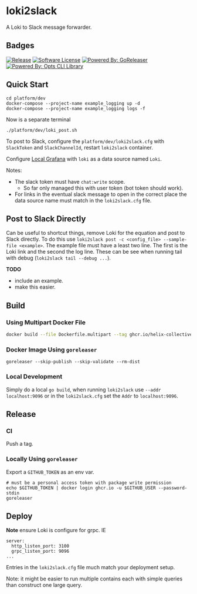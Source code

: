 # loki2slack

A Loki to Slack message forwarder.

## Badges

[![Release](https://img.shields.io/github/release/helix-collective/loki2slack.svg?style=for-the-badge)](https://github.com/helix-collective/loki2slack/releases/latest)
[![Software License](https://img.shields.io/badge/license-MIT-brightgreen.svg?style=for-the-badge)](/LICENSE.md)
[![Powered By: GoReleaser](https://img.shields.io/badge/powered%20by-goreleaser-green.svg?style=for-the-badge)](https://github.com/goreleaser)
[![Powered By: Opts CLI Library](https://img.shields.io/badge/powered%20by-goreleaser-green.svg?style=for-the-badge)](https://github.com/jpillora/opts)

## Quick Start

```
cd platform/dev
docker-compose --project-name example_logging up -d
docker-compose --project-name example_logging logs -f
```

Now is a separate terminal
```
./platform/dev/loki_post.sh
```

To post to Slack, configure the `platform/dev/loki2slack.cfg` with `SlackToken` and `SlackChannelId`, restart `loki2slack` container.

Configure [Local Grafana](http://localhost:3000/?orgId=1) with `loki` as a data source named `Loki`.

Notes:
- The slack token must have `chat:write` scope.
  - So far only managed this with user token (bot token should work).
- For links in the eventual slack message to open in the correct place the data source name must match in the `loki2slack.cfg` file.

## Post to Slack Directly

Can be useful to shortcut things, remove Loki for the equation and post to Slack directly.
To do this use `loki2slack post -c <config_file> --sample-file <example>`.
The example file must have a least two line.
The first is the Loki link and the second the log line.
These can be see when running tail with debug (`loki2slack tail --debug ...`).

**TODO**
- include an example.
- make this easier.

## Build

### Using Multipart Docker File
``` bash
docker build --file Dockerfile.multipart --tag ghcr.io/helix-collective:latest .
```

### Docker Image Using `goreleaser`

```
goreleaser --skip-publish --skip-validate --rm-dist
```

### Local Development

Simply do a local `go build`, when running `loki2slack` use `--addr localhost:9096` or in the `loki2slack.cfg` set the `Addr` to `localhost:9096`.

## Release

### CI

Push a tag.

### Locally Using `goreleaser`

Export a `GITHUB_TOKEN` as an env var.
```
# must be a personal access token with package write permission
echo $GITHUB_TOKEN | docker login ghcr.io -u $GITHUB_USER --password-stdin
goreleaser
```

## Deploy

**Note** ensure Loki is configure for grpc. IE
```
server:
  http_listen_port: 3100
  grpc_listen_port: 9096
...
```

Entries in the `loki2slack.cfg` file much match your deployment setup.

Note: it might be easier to run multiple contains each with simple queries than construct one large query.